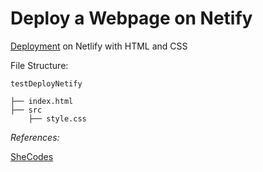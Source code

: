 # Deploy a Webpage on Netify

[Deployment](https://dazzling-curie-229f40.netlify.app/) on Netlify with HTML and CSS

File Structure:

```
testDeployNetify 

├── index.html 
├── src
    ├── style.css
```

_References:_

[SheCodes](https://www.shecodes.io)

